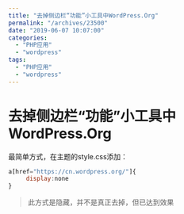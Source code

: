 ```yaml
---
title: "去掉侧边栏“功能”小工具中WordPress.Org"
permalink: "/archives/23500"
date: "2019-06-07 10:07:00"
categories: 
  - "PHP应用"
  - "wordpress"
tags: 
  - "PHP应用"
  - "wordpress"
---
```


# 去掉侧边栏“功能”小工具中WordPress.Org

最简单方式，在主题的style.css添加：

``` js 
a[href="https://cn.wordpress.org/"]{
     display:none
}
```

> 此方式是隐藏，并不是真正去掉，但已达到效果
